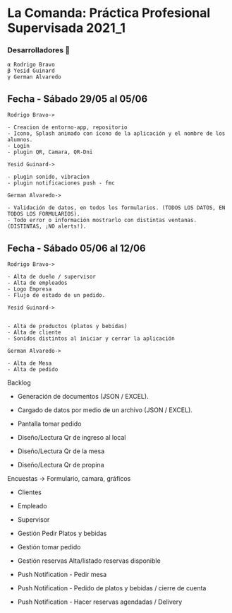 # **La Comanda: Práctica Profesional Supervisada 2021_1**

### Desarrolladores 🔧

```
α Rodrigo Bravo
β Yesid Guinard
γ German Alvaredo

```


## Fecha - Sábado 29/05 al 05/06
```
Rodrigo Bravo->

- Creacion de entorno-app, repositorio
- Icono, Splash animado con ícono de la aplicación y el nombre de los alumnos.
- Login
- plugin QR, Camara, QR-Dni

```
```
Yesid Guinard->

- plugin sonido, vibracion
- plugin notificaciones push - fmc
```
```
German Alvaredo->

- Validación de datos, en todos los formularios. (TODOS LOS DATOS, EN TODOS LOS FORMULARIOS).
- Todo error o información mostrarlo con distintas ventanas. (DISTINTAS, ¡NO alerts!).

```

## Fecha - Sábado 05/06 al 12/06
```
Rodrigo Bravo->

- Alta de dueño / supervisor
- Alta de empleados
- Logo Empresa
- Flujo de estado de un pedido.
```
```
Yesid Guinard->


- Alta de productos (platos y bebidas)
- Alta de cliente
- Sonidos distintos al iniciar y cerrar la aplicación
```
```
German Alvaredo->

- Alta de Mesa
- Alta de pedido

```


Backlog

- Generación de documentos (JSON / EXCEL).
- Cargado de datos por medio de un archivo (JSON / EXCEL).

- Pantalla tomar pedido
- Diseño/Lectura Qr de ingreso al local
- Diseño/Lectura Qr de la mesa
- Diseño/Lectura Qr de propina


Encuestas ->  Formulario, camara, gráficos
   - Clientes
   - Empleado
   - Supervisor

- Gestión Pedir Platos y bebidas
- Gestión tomar pedido
- Gestión reservas Alta/listado reservas disponible

- Push Notification - Pedir mesa
- Push Notification - Pedido de platos y bebidas / cierre de cuenta
- Push Notification - Hacer reservas agendadas / Delivery

